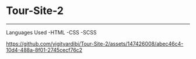 ﻿# Tour-Site-2
---------
Languages ​​Used
-HTML
-CSS
-SCSS

https://github.com/yigityardibi/Tour-Site-2/assets/147426008/abec46c4-10d4-488a-8f01-2745cecf76c2

